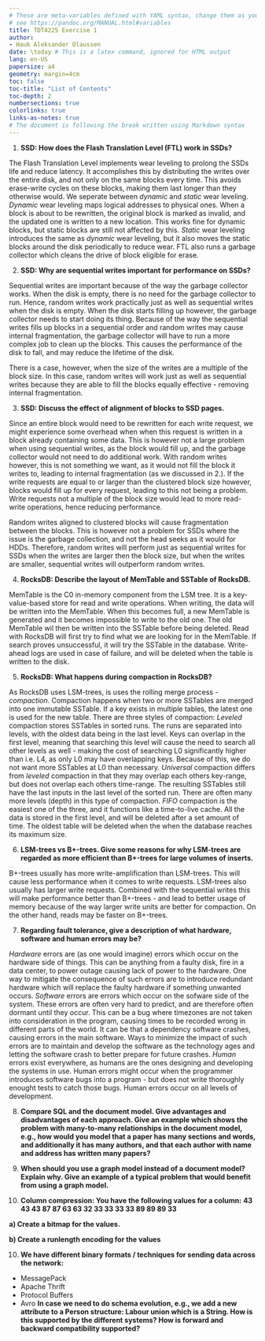 ```yaml
---
# These are meta-variables defined with YAML syntax, change them as you wish.
# see https://pandoc.org/MANUAL.html#variables
title: TDT4225 Exercise 1
author:
- Hauk Aleksander Olaussen
date: \today # This is a latex command, ignored for HTML output
lang: en-US
papersize: a4
geometry: margin=4cm
toc: false
toc-title: "List of Contents"
toc-depth: 2
numbersections: true
colorlinks: true
links-as-notes: true
# The document is following the break written using Markdown syntax
---
```


<!--
This is a HTML-style comment, not visible in the final PDF.
-->

1. **SSD: How does the Flash Translation Level (FTL) work in SSDs?**

The Flash Translation Level implements wear leveling to prolong the SSDs life and reduce latency. It accomplishes this by distributing the writes over the entire disk, and not only on the same blocks every time. This avoids erase-write cycles on these blocks, making them last longer than they otherwise would.
We seperate between *dynamic* and *static* wear leveling. *Dynamic* wear leveling maps logical addresses to physical ones. When a block is about to be rewritten, the original block is marked as invalid, and the updated one is written to a new location. This works fine for dynamic blocks, but static blocks are still not affected by this. *Static* wear leveling introduces the same as *dynamic* wear leveling, but it also moves the static blocks around the disk periodically to reduce wear. FTL also runs a garbage collector which cleans the drive of block eligible for erase.

2. **SSD: Why are sequential writes important for performance on SSDs?**

Sequential writes are important because of the way the garbage collector works. When the disk is empty, there is no need for the garbage collector to run. Hence, random writes work practically just as well as sequential writes when the disk is empty. When the disk starts filling up however, the garbage collector needs to start doing its thing. Because of the way the sequential writes fills up blocks in a sequential order and random writes may cause internal fragmentation, the garbage collector will have to run a more complex job to clean up the blocks. This causes the performance of the disk to fall, and may reduce the lifetime of the disk.

There is a case, however, when the size of the writes are a multiple of the block size. In this case, random writes will work just as well as sequential writes because they are able to fill the blocks equally effective - removing internal fragmentation.

3. **SSD: Discuss the effect of alignment of blocks to SSD pages.**

Since an entire block would need to be rewritten for each write request, we might experience some overhead when when this request is written in a block already containing some data. This is however not a large problem when using sequential writes, as the block would fill up, and the garbage collector would not need to do additional work. With random writes however, this is not something we want, as it would not fill the block it writes to, leading to internal fragmentation (as we discussed in 2.). If the write requests are equal to or larger than the clustered block size however, blocks would fill up for every request, leading to this not being a problem. Write requests not a multiple of the block size would lead to more read-write operations, hence reducing performance.

Random writes aligned to clustered blocks will cause fragmentation between the blocks. This is however not a problem for SSDs where the issue is the garbage collection, and not the head seeks as it would for HDDs. Therefore, random writes will perform just as sequential writes for SSDs when the writes are larger then the block size, but when the writes are smaller, sequential writes will outperform random writes.

4. **RocksDB: Describe the layout of MemTable and SSTable of RocksDB.**

MemTable is the C0 in-memory component from the LSM tree. It is a key-value-based store for read and write operations. When writing, the data will be written into the MemTable. When this becomes full, a new MemTable is generated and it becomes impossible to write to the old one. The old MemTable wil then be written into the SSTable before being deleted. Read with RocksDB will first try to find what we are looking for in the MemTable. If search proves unsuccessful, it will try the SSTable in the database.
Write-ahead logs are used in case of failure, and will be deleted when the table is written to the disk.


5. **RocksDB: What happens during compaction in RocksDB?**

As RocksDB uses LSM-trees, is uses the rolling merge process - *compaction*. Compaction happens when two or more SSTables are merged into one immutable SSTable. If a key exists in multiple tables, the latest one is used for the new table. There are three styles of compaction:
*Leveled* compaction stores SSTables in sorted runs. The runs are separated into levels, with the oldest data being in the last level. Keys can overlap in the first level, meaning that searching this level will cause the need to search all other levels as well - making the cost of searching L0 significantly higher than i.e. L4, as only L0 may have overlapping keys. Because of this, we do not want more SSTables at L0 than necessary. *Universal* compaction differs from *leveled* compaction in that they may overlap each others key-range, but does not overlap each others time-range. The resulting SSTables still have the last inputs in the last level of the sorted run. There are often many more levels (depth) in this type of compaction. *FIFO* compaction is the easiest one of the three, and it functions like a time-to-live cache. All the data is stored in the first level, and will be deleted after a set amount of time. The oldest table will be deleted when the when the database reaches its maximum size.

6. **LSM-trees vs B+-trees. Give some reasons for why LSM-trees are regarded as more efficient than B+-trees for large volumes of inserts.**

B+-trees usually has more write-amplification than LSM-trees. This will cause less performance when it comes to write requests. LSM-trees also usually has larger write requests. Combined with the sequential writes this will make performance better than B+-trees - and lead to better usage of memory because of the way larger write units are better for compaction. On the other hand, reads may be faster on B+-trees.

7. **Regarding fault tolerance, give a description of what hardware, software and human errors may be?**

*Hardware* errors are (as one would imagine) errors which occur on the hardware side of things. This can be anything from a faulty disk, fire in a data center, to power outage causing lack of power to the hardware. One way to mitigate the consequence of such errors are to introduce redundant hardware which will replace the faulty hardware if something unwanted occurs. *Software* errors are errors which occur on the sofware side of the system. These errors are often very hard to predict, and are therefore often dormant until they occur. This can be a bug where timezones are not taken into consideration in the program, causing times to be recorded wrong in different parts of the world. It can be that a dependency software crashes, causing errors in the main software. Ways to minimize the impact of such errors are to maintain and develop the software as the technology ages and letting the software crash to better prepare for future crashes. *Human* errors exist everywhere, as humans are the ones designing and developing the systems in use. Human errors might occur when the programmer introduces software bugs into a program - but does not write thoroughly enought tests to catch those bugs. Human errors occur on all levels of development.

8. **Compare SQL and the document model. Give advantages and disadvantages of each approach. Give an example which shows the problem with many-to-many relationships in the document model, e.g., how would you model that a paper has many sections and words, and additionally it has many authors, and that each author with name and address has written many papers?**

9. **When should you use a graph model instead of a document model? Explain why. Give an example of a typical problem that would benefit from using a graph model.**

10. **Column compression: You have the following values for a column:**
**43 43 43 87 87 63 63 32 33 33 33 33 89 89 89 33**

**a) Create a bitmap for the values.**

**b) Create a runlength encoding for the values**

 10. **We have different binary formats / techniques for sending data across the network:**
 * MessagePack
 * Apache Thrift
 * Protocol Buffers
 * Avro
**In case we need to do schema evolution, e.g., we add a new attribute to a Person structure: Labour union which is a String. How is this supported by the different systems? How is forward and backward compatibility supported?**









